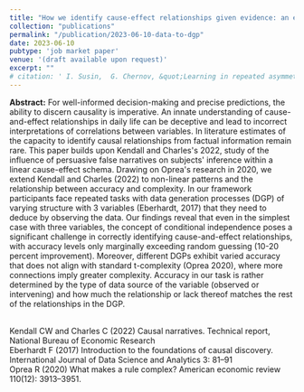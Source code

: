 ```yaml
---
title: "How we identify cause-effect relationships given evidence: an exploratory study"
collection: "publications"
permalink: "/publication/2023-06-10-data-to-dgp"
date: 2023-06-10
pubtype: 'job market paper'
venue: '(draft available upon request)'
excerpt: ""
# citation: ' I. Susin,  G. Chernov, &quot;Learning in repeated asymmetric games: an experiment.&quot; In the proceedings of 23rd Yasin (April) International Academic Conference on Economic and Social Development (23rd Yasin Conference), 2022.'
---
```

<b>Abstract:</b> For well-informed decision-making and precise predictions, the ability to discern causality is imperative. An innate understanding of cause-and-effect relationships in daily life can be deceptive and lead to incorrect interpretations of correlations between variables. In literature estimates of the capacity to identify causal relationships from factual information remain rare. This paper builds upon Kendall and Charles's 2022, study of the influence of persuasive false narratives on subjects' inference within a linear cause-effect schema. Drawing on Oprea's research in 2020, we extend Kendall and Charles (2022) to non-linear patterns and the relationship between accuracy and complexity. In our framework participants face repeated tasks with data generation processes (DGP) of varying structure with 3 variables  (Eberhardt, 2017) that they need to deduce by observing the data. Our findings reveal that even in the simplest case with three variables, the concept of conditional independence poses a significant challenge in correctly identifying cause-and-effect relationships, with accuracy levels only marginally exceeding random guessing (10-20 percent improvement). Moreover, different DGPs exhibit varied accuracy that does not align with standard t-complexity (Oprea 2020), where more connections imply greater complexity. Accuracy in our task is rather determined by the type of data source of the variable (observed or intervening) and how much the relationship or lack thereof matches the rest of the relationships in the DGP.

   <br> Kendall CW and Charles C (2022) Causal narratives. Technical report, National Bureau of Economic Research
   <br> Eberhardt F (2017) Introduction to the foundations of causal discovery. International Journal of Data Science and Analytics 3: 81–91
   <br> Oprea R (2020) What makes a rule complex? American economic review 110(12): 3913–3951.